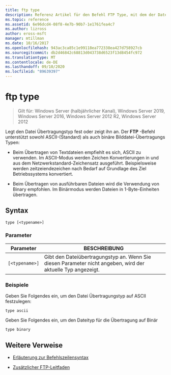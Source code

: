 ```yaml
---
title: ftp type
description: Referenz Artikel für den Befehl FTP Type, mit dem der Datei Übertragungstyp festgelegt oder angezeigt wird.
ms.topic: reference
ms.assetid: 6e96dcd4-08f8-4e7b-90b7-1e1761fea4c7
ms.author: lizross
author: eross-msft
manager: mtillman
ms.date: 10/16/2017
ms.openlocfilehash: 943ac3ca85c1e99118ea772338ea427d758927cb
ms.sourcegitcommit: db2d46842c68813d043738d6523f13d8454fc972
ms.translationtype: MT
ms.contentlocale: de-DE
ms.lasthandoff: 09/10/2020
ms.locfileid: "89639397"
---
```

# <a name="ftp-type"></a>ftp type

> Gilt für: Windows Server (halbjährlicher Kanal), Windows Server 2019, Windows Server 2016, Windows Server 2012 R2, Windows Server 2012

Legt den Datei Übertragungstyp fest oder zeigt ihn an. Der **FTP** -Befehl unterstützt sowohl ASCII-(Standard) als auch binäre Bilddatei-Übertragungs Typen:

- Beim Übertragen von Textdateien empfiehlt es sich, ASCII zu verwenden. Im ASCII-Modus werden Zeichen Konvertierungen in und aus dem Netzwerkstandard-Zeichensatz ausgeführt. Beispielsweise werden zeitzeiendezeichen nach Bedarf auf Grundlage des Ziel Betriebssystems konvertiert.

- Beim Übertragen von ausführbaren Dateien wird die Verwendung von Binary empfohlen. Im Binärmodus werden Dateien in 1-Byte-Einheiten übertragen.

## <a name="syntax"></a>Syntax

```
type [<typename>]
```

### <a name="parameters"></a>Parameter

| Parameter | BESCHREIBUNG |
| --------- | ----------- |
| `[<typename>]` | Gibt den Dateiübertragungstyp an. Wenn Sie diesen Parameter nicht angeben, wird der aktuelle Typ angezeigt.|

### <a name="examples"></a>Beispiele

Geben Sie Folgendes ein, um den Datei Übertragungstyp auf ASCII festzulegen:

```
type ascii
```

Geben Sie Folgendes ein, um den Dateityp für die Übertragung auf Binär

```
type binary
```

## <a name="additional-references"></a>Weitere Verweise

- [Erläuterung zur Befehlszeilensyntax](command-line-syntax-key.md)

- [Zusätzlicher FTP-Leitfaden](/previous-versions/orphan-topics/ws.10/cc756013(v=ws.10))
